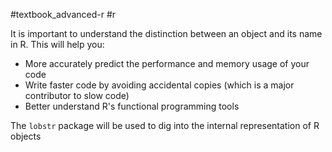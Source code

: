 #textbook_advanced-r #r

It is important to understand the distinction between an object and its name in R. This will help you:

- More accurately predict the performance and memory usage of your code
- Write faster code by avoiding accidental copies (which is a major contributor to slow code)
- Better understand R's functional programming tools

The `lobstr` package will be used to dig into the internal representation of R objects